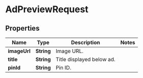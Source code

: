 

# AdPreviewRequest


## Properties

Name | Type | Description | Notes
------------ | ------------- | ------------- | -------------
**imageUrl** | **String** | Image URL. | 
**title** | **String** | Title displayed below ad. | 
**pinId** | **String** | Pin ID. | 



